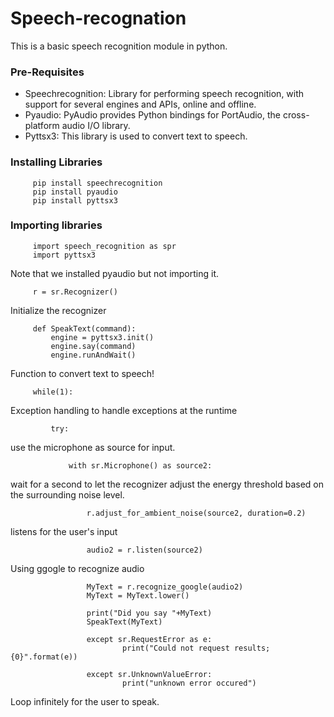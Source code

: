 # Speech-recognation
This is a basic speech recognition module in python.

### Pre-Requisites

- Speechrecognition: Library for performing speech recognition, with support for several engines and APIs, online and offline.
- Pyaudio: PyAudio provides Python bindings for PortAudio, the cross-platform audio I/O library.
- Pyttsx3: This library is used to convert text to speech.

### Installing Libraries

         pip install speechrecognition
         pip install pyaudio
         pip install pyttsx3
         
### Importing libraries

         import speech_recognition as spr 
         import pyttsx3 
         
Note that we installed pyaudio but not importing it.
 
         r = sr.Recognizer()
         
Initialize the recognizer

         def SpeakText(command): 
             engine = pyttsx3.init() 
             engine.say(command)  
             engine.runAndWait() 
             
Function to convert text to speech!

         while(1):     
      
Exception handling to handle exceptions at the runtime 

             try: 
          
use the microphone as source for input. 

                 with sr.Microphone() as source2: 
              
wait for a second to let the recognizer adjust the energy threshold based on the surrounding noise level.

                     r.adjust_for_ambient_noise(source2, duration=0.2) 
              
listens for the user's input

                     audio2 = r.listen(source2) 
              
Using ggogle to recognize audio 

                     MyText = r.recognize_google(audio2) 
                     MyText = MyText.lower() 
  
                     print("Did you say "+MyText) 
                     SpeakText(MyText) 
                     
                     except sr.RequestError as e: 
                             print("Could not request results; {0}".format(e)) 
          
                     except sr.UnknownValueError: 
                             print("unknown error occured") 
                     
Loop infinitely for the user to speak.
